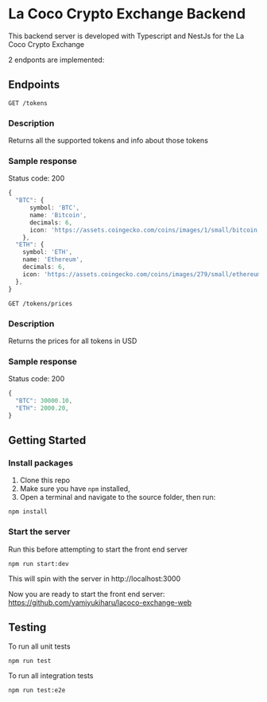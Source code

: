 # La Coco Crypto Exchange Backend
This backend server is developed with Typescript and NestJs for the La Coco Crypto Exchange

2 endponts are implemented:

## Endpoints
`GET /tokens`
### Description
Returns all the supported tokens and info about those tokens

### Sample response

Status code: 200
``` Typescript
{
  "BTC": {
      symbol: 'BTC',
      name: 'Bitcoin',
      decimals: 6,
      icon: 'https://assets.coingecko.com/coins/images/1/small/bitcoin.png?1547033579',
    },
  "ETH": {
    symbol: 'ETH',
    name: 'Ethereum',
    decimals: 6,
    icon: 'https://assets.coingecko.com/coins/images/279/small/ethereum.png?1595348880',
  },
}
```

`GET /tokens/prices`
### Description
Returns the prices for all tokens in USD

### Sample response
Status code: 200
``` Typescript
{
  "BTC": 30000.10,
  "ETH": 2000.20,
}
```

## Getting Started
### Install packages
1. Clone this repo
2. Make sure you have `npm` installed, 
3. Open a terminal and navigate to the source folder, then run:
```
npm install
```

### Start the server
Run this before attempting to start the front end server
```
npm run start:dev
```

This will spin with the server in http://localhost:3000

Now you are ready to start the front end server: https://github.com/yamiyukiharu/lacoco-exchange-web


## Testing
To run all unit tests
```
npm run test
```

To run all integration tests
```
npm run test:e2e
```
